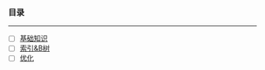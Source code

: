 ### 目录
---------------------------------------------------------------------------------------------------------

- [ ] [基础知识](https://github.com/xuanchengsunjin/Jim_note/blob/sandbox/note/database/mysql/content.md)
- [ ] [索引&B树](https://github.com/xuanchengsunjin/Jim_note/blob/sandbox/note/database/mysql/Btree_content.md)
- [ ] [优化](https://github.com/xuanchengsunjin/Jim_note/blob/sandbox/note/database/mysql/better_content.md)

